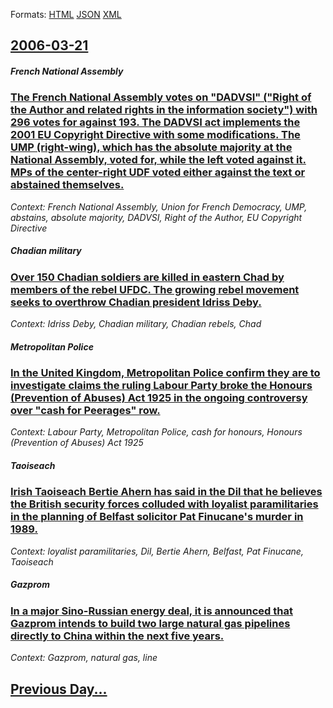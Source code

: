 
Formats: [HTML](2006/03/21/index.html)  [JSON](2006/03/21/index.json)  [XML](2006/03/21/index.xml)  

## [2006-03-21](/news/2006/03/21/index.md)

##### French National Assembly
### [ The French National Assembly votes on "DADVSI" ("Right of the Author and related rights in the information society") with 296 votes for against 193. The DADVSI act implements the 2001 EU Copyright Directive with some modifications. The UMP (right-wing), which has the absolute majority at the National Assembly, voted for, while the left voted against it. MPs of the center-right UDF voted either against the text or abstained themselves. ](/news/2006/03/21/the-french-national-assembly-votes-on-dadvsi-right-of-the-author-and-related-rights-in-the-information-society-with-296-votes-for-aga.md)
_Context: French National Assembly, Union for French Democracy, UMP, abstains, absolute majority, DADVSI, Right of the Author, EU Copyright Directive_

##### Chadian military
### [ Over 150 Chadian soldiers are killed in eastern Chad by members of the rebel UFDC. The growing rebel movement seeks to overthrow Chadian president Idriss Deby. ](/news/2006/03/21/over-150-chadian-soldiers-are-killed-in-eastern-chad-by-members-of-the-rebel-ufdc-the-growing-rebel-movement-seeks-to-overthrow-chadian-pr.md)
_Context: Idriss Deby, Chadian military, Chadian rebels, Chad_

##### Metropolitan Police
### [ In the United Kingdom, Metropolitan Police confirm they are to investigate claims the ruling Labour Party broke the Honours (Prevention of Abuses) Act 1925 in the ongoing controversy over "cash for Peerages" row. ](/news/2006/03/21/in-the-united-kingdom-metropolitan-police-confirm-they-are-to-investigate-claims-the-ruling-labour-party-broke-the-honours-prevention-of.md)
_Context: Labour Party, Metropolitan Police, cash for honours, Honours (Prevention of Abuses) Act 1925_

##### Taoiseach
### [ Irish Taoiseach Bertie Ahern has said in the Dil that he believes the British security forces colluded with loyalist paramilitaries in the planning of Belfast solicitor Pat Finucane's murder in 1989. ](/news/2006/03/21/irish-taoiseach-bertie-ahern-has-said-in-the-dail-that-he-believes-the-british-security-forces-colluded-with-loyalist-paramilitaries-in-the.md)
_Context: loyalist paramilitaries, Dil, Bertie Ahern, Belfast, Pat Finucane, Taoiseach_

##### Gazprom
### [ In a major Sino-Russian energy deal, it is announced that Gazprom intends to build two large natural gas pipelines directly to China within the next five years. ](/news/2006/03/21/in-a-major-sino-russian-energy-deal-it-is-announced-that-gazprom-intends-to-build-two-large-natural-gas-pipelines-directly-to-china-within.md)
_Context: Gazprom, natural gas, line_

## [Previous Day...](/news/2006/03/20/index.md)


